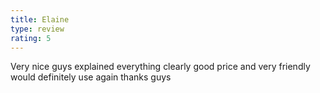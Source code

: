 ```yaml
---
title: Elaine
type: review
rating: 5
---
```


Very nice guys explained everything clearly good price and very friendly would definitely use again thanks guys
